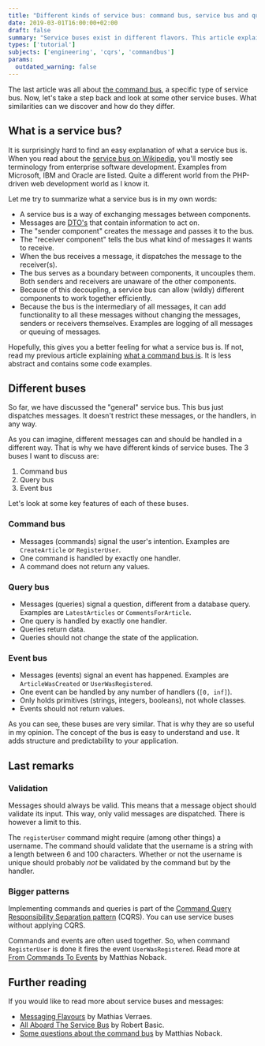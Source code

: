 ```yaml
---
title: "Different kinds of service bus: command bus, service bus and query bus."
date: 2019-03-01T16:00:00+02:00
draft: false
summary: "Service buses exist in different flavors. This article explains the overall concept of the service bus. Then it shows differences between the command bus, query bus, and event bus."
types: ['tutorial']
subjects: ['engineering', 'cqrs', 'commandbus']
params:
  outdated_warning: false
---
```

The last article was all about [the command bus](/articles/49-what-is-a-command-bus-and-why-should-you-use-it), a specific type of service bus. Now, let's take a step back and look at some other service buses. What similarities can we discover and how do they differ.

## What is a service bus?

It is surprisingly hard to find an easy explanation of what a service bus is. When you read about the [service bus on Wikipedia](https://en.wikipedia.org/wiki/Enterprise_service_bus), you'll mostly see terminology from enterprise software development. Examples from Microsoft, IBM and Oracle are listed. Quite a different world from the PHP-driven web development world as I know it.

Let me try to summarize what a service bus is in my own words:
* A service bus is a way of exchanging messages between components.
* Messages are [DTO's](https://en.wikipedia.org/wiki/Data_transfer_object) that contain information to act on.
* The "sender component" creates the message and passes it to the bus.
* The "receiver component" tells the bus what kind of messages it wants to receive.
* When the bus receives a message, it dispatches the message to the receiver(s).
* The bus serves as a boundary between components, it uncouples them. Both senders and receivers are unaware of the other components.
* Because of this decoupling, a service bus can allow (wildly) different components to work together efficiently.
* Because the bus is the intermediary of all messages, it can add functionality to all these messages without changing the messages, senders or receivers themselves. Examples are logging of all messages or queuing of messages.

Hopefully, this gives you a better feeling for what a service bus is. If not, read my previous article explaining [what a command bus is](/articles/49-what-is-a-command-bus-and-why-should-you-use-it). It is less abstract and contains some code examples.

## Different buses

So far, we have discussed the "general" service bus. This bus just dispatches messages. It doesn't restrict these messages, or the handlers, in any way.

As you can imagine, different messages can and should be handled in a different way. That is why we have different kinds of service buses. The 3 buses I want to discuss are:

1. Command bus
2. Query bus
3. Event bus

Let's look at some key features of each of these buses.

### Command bus
* Messages (commands) signal the user's intention. Examples are `CreateArticle` or `RegisterUser`.
* One command is handled by exactly one handler.
* A command does not return any values.

### Query bus
* Messages (queries) signal a question, different from a database query. Examples are `LatestArticles` or `CommentsForArticle`.
* One query is handled by exactly one handler.
* Queries return data.
* Queries should not change the state of the application.

### Event bus
* Messages (events) signal an event has happened. Examples are `ArticleWasCreated` or `UserWasRegistered`.
* One event can be handled by any number of handlers (`[0, inf]`).
* Only holds primitives (strings, integers, booleans), not whole classes.
* Events should not return values.

As you can see, these buses are very similar. That is why they are so useful in my opinion. The concept of the bus is easy to understand and use. It adds structure and predictability to your application.

## Last remarks

### Validation
Messages should always be valid. This means that a message object should validate its input. This way, only valid messages are dispatched. There is however a limit to this.

The `registerUser` command might require (among other things) a username. The command should validate that the username is a string with a length between 6 and 100 characters. Whether or not the username is unique should probably *not* be validated by the command but by the handler.

### Bigger patterns
Implementing commands and queries is part of the [Command Query Responsibility Separation pattern](https://martinfowler.com/bliki/CQRS.html) (CQRS). You can use service buses without applying CQRS.

Commands and events are often used together. So, when command `RegisterUser` is done it fires the event `UserWasRegistered`. Read more at [From Commands To Events](https://matthiasnoback.nl/2015/01/from-commands-to-events/) by Matthias Noback.

## Further reading

If you would like to read more about service buses and messages:

* [Messaging Flavours](http://verraes.net/2015/01/messaging-flavours/) by Mathias Verraes.
* [All Aboard The Service Bus](https://speakerdeck.com/robertbasic/all-aboard-the-service-bus-2/) by Robert Basic.
* [Some questions about the command bus](https://matthiasnoback.nl/2015/01/some-questions-about-the-command-bus/) by Matthias Noback.